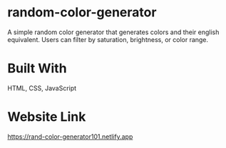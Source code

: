 # random-color-generator

A simple random color generator that generates colors and their english equivalent. Users can filter by
saturation, brightness, or color range.

# Built With
HTML, CSS, JavaScript

# Website Link
https://rand-color-generator101.netlify.app
